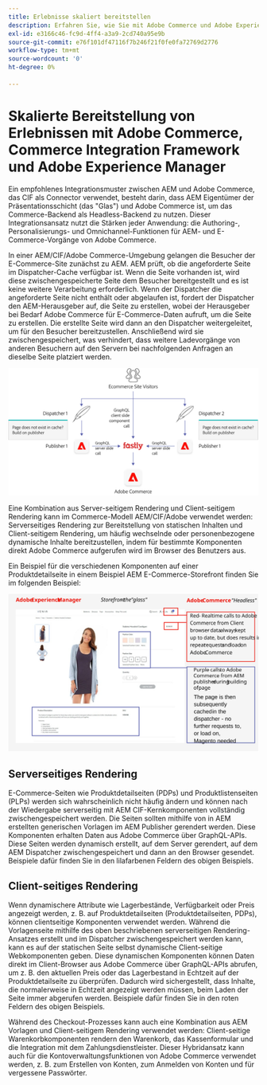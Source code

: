 ```yaml
---
title: Erlebnisse skaliert bereitstellen
description: Erfahren Sie, wie Sie mit Adobe Commerce und Adobe Experience Manager Erlebnisse bedarfsgerecht bereitstellen können.
exl-id: e3166c46-fc9d-4ff4-a3a9-2cd740a95e9b
source-git-commit: e76f101df47116f7b246f21f0fe0fa72769d2776
workflow-type: tm+mt
source-wordcount: '0'
ht-degree: 0%

---
```


# Skalierte Bereitstellung von Erlebnissen mit Adobe Commerce, Commerce Integration Framework und Adobe Experience Manager

Ein empfohlenes Integrationsmuster zwischen AEM und Adobe Commerce, das CIF als Connector verwendet, besteht darin, dass AEM Eigentümer der Präsentationsschicht (das &quot;Glas&quot;) und Adobe Commerce ist, um das Commerce-Backend als Headless-Backend zu nutzen. Dieser Integrationsansatz nutzt die Stärken jeder Anwendung: die Authoring-, Personalisierungs- und Omnichannel-Funktionen für AEM- und E-Commerce-Vorgänge von Adobe Commerce.

In einer AEM/CIF/Adobe Commerce-Umgebung gelangen die Besucher der E-Commerce-Site zunächst zu AEM. AEM prüft, ob die angeforderte Seite im Dispatcher-Cache verfügbar ist. Wenn die Seite vorhanden ist, wird diese zwischengespeicherte Seite dem Besucher bereitgestellt und es ist keine weitere Verarbeitung erforderlich. Wenn der Dispatcher die angeforderte Seite nicht enthält oder abgelaufen ist, fordert der Dispatcher den AEM-Herausgeber auf, die Seite zu erstellen, wobei der Herausgeber bei Bedarf Adobe Commerce für E-Commerce-Daten aufruft, um die Seite zu erstellen. Die erstellte Seite wird dann an den Dispatcher weitergeleitet, um für den Besucher bereitzustellen. Anschließend wird sie zwischengespeichert, was verhindert, dass weitere Ladevorgänge von anderen Besuchern auf den Servern bei nachfolgenden Anfragen an dieselbe Seite platziert werden.

![Übersichtsdiagramm zur Adobe Experience Manager- und Adobe Commerce-Architektur](../assets/commerce-at-scale/overview.png)

Eine Kombination aus Server-seitigem Rendering und Client-seitigem Rendering kann im Commerce-Modell AEM/CIF/Adobe verwendet werden: Serverseitiges Rendering zur Bereitstellung von statischen Inhalten und Client-seitigem Rendering, um häufig wechselnde oder personenbezogene dynamische Inhalte bereitzustellen, indem für bestimmte Komponenten direkt Adobe Commerce aufgerufen wird
im Browser des Benutzers aus.

Ein Beispiel für die verschiedenen Komponenten auf einer Produktdetailseite in einem Beispiel AEM E-Commerce-Storefront finden Sie im folgenden Beispiel:

![Übersichtsdiagramm zur Adobe Experience Manager- und Adobe Commerce-Architektur](../assets/commerce-at-scale/product-details-page.svg)

## Serverseitiges Rendering

E-Commerce-Seiten wie Produktdetailseiten (PDPs) und Produktlistenseiten (PLPs) werden sich wahrscheinlich nicht häufig ändern und können nach der Wiedergabe serverseitig mit AEM CIF-Kernkomponenten vollständig zwischengespeichert werden. Die Seiten sollten mithilfe von in AEM erstellten generischen Vorlagen im AEM Publisher gerendert werden. Diese Komponenten erhalten Daten aus Adobe Commerce über GraphQL-APIs. Diese Seiten werden dynamisch erstellt, auf dem Server gerendert, auf dem AEM Dispatcher zwischengespeichert und dann an den Browser gesendet. Beispiele dafür finden Sie in den lilafarbenen Feldern des obigen Beispiels.

## Client-seitiges Rendering

Wenn dynamischere Attribute wie Lagerbestände, Verfügbarkeit oder Preis angezeigt werden, z. B. auf Produktdetailseiten (Produktdetailseiten, PDPs), können clientseitige Komponenten verwendet werden. Während die Vorlagenseite mithilfe des oben beschriebenen serverseitigen Rendering-Ansatzes erstellt und im Dispatcher zwischengespeichert werden kann, kann es auf der statischen Seite selbst dynamische Client-seitige Webkomponenten geben. Diese dynamischen Komponenten können Daten direkt im Client-Browser aus Adobe Commerce über GraphQL-APIs abrufen, um z. B. den aktuellen Preis oder das Lagerbestand in Echtzeit auf der Produktdetailseite zu überprüfen. Dadurch wird sichergestellt, dass Inhalte, die normalerweise in Echtzeit angezeigt werden müssen, beim Laden der Seite immer abgerufen werden. Beispiele dafür finden Sie in den roten Feldern des obigen Beispiels.

Während des Checkout-Prozesses kann auch eine Kombination aus AEM Vorlagen und Client-seitigem Rendering verwendet werden: Client-seitige Warenkorbkomponenten rendern den Warenkorb, das Kassenformular und die Integration mit dem Zahlungsdienstleister. Dieser Hybridansatz kann auch für die Kontoverwaltungsfunktionen von Adobe Commerce verwendet werden, z. B. zum Erstellen von Konten, zum Anmelden von Konten und für vergessene Passwörter.
